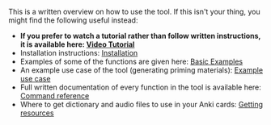 This is a written overview on how to use the tool. If this isn't your thing, you might find the following useful instead:

- **If you prefer to watch a tutorial rather than follow written instructions, it is available here: [Video Tutorial](../getting_started/video_tutorial.md)**
- Installation instructions: [Installation](../getting_started/installation.md)
- Examples of some of the functions are given here: [Basic Examples](../getting_started/example_commands.md)
- An example use case of the tool (generating priming materials): [Example use case](../getting_started/example_use_case.md)
- Full written documentation of every function in the tool is available here: [Command reference](../reference/command_reference.md)
- Where to get dictionary and audio files to use in your Anki cards: [Getting resources](../getting_started/getting_resources.md)

